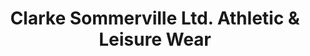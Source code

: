 ---
title: "Clarke Sommerville Ltd. Athletic & Leisure Wear"
url: /cobourg/clarke-sommerville-ltd-athletic-and-leisure-wear/
shop: clothes
---